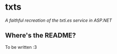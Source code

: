 ﻿# txts

*A faithful recreation of the txti.es service in ASP.NET*

## Where's the README?

To be written :3